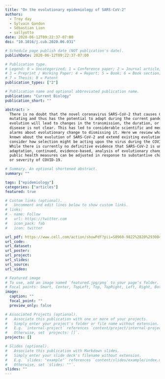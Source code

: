 ```yaml
---
title: "On the evolutionary epidemiology of SARS-CoV-2"
authors: 
  - Troy day
  - Sylvain Gandon
  - Sébastian Lion
  - sallyotto
date: 2020-06-12T09:22:37-07:00
doi: "10.1016/j.cub.2020.06.031"

# Schedule page publish date (NOT publication's date).
publishDate: 2020-06-12T09:22:37-07:00

# Publication type.
# Legend: 0 = Uncategorized; 1 = Conference paper; 2 = Journal article;
# 3 = Preprint / Working Paper; 4 = Report; 5 = Book; 6 = Book section;
# 7 = Thesis; 8 = Patent
publication_types: ["2"]

# Publication name and optional abbreviated publication name.
publication: "Current Biology"
publication_short: ""

abstract: >
  There is no doubt that the novel coronavirus SARS-CoV-2 that causes COVID-19 is
  mutating and thus has the potential to adapt during the current pandemic. Whether this
  evolution will lead to changes in the transmission, the duration, or the severity of the
  disease is not clear. This has led to considerable scientific and media debate, from raising
  alarms about evolutionary change to dismissing it. Here we review what little is currently
  known about the evolution of SARS-CoV-2 and extend existing evolutionary theory to
  consider how selection might be acting upon the virus during the COVID-19 pandemic.
  While there is currently no definitive evidence that SARS-CoV-2 is undergoing further
  adaptation, continued, evidence-based, analysis of evolutionary change is important so that
  public health measures can be adjusted in response to substantive changes in the infectivity
  or severity of COVID-19. 

# Summary. An optional shortened abstract.
summary: ""

tags: ["epidemiology"]
categories: ["articles"]
featured: true

# Custom links (optional).
#   Uncomment and edit lines below to show custom links.
# links:
# - name: Follow
#   url: https://twitter.com
#   icon_pack: fab
#   icon: twitter

url_pdf: https://www.cell.com/action/showPdf?pii=S0960-9822%2820%2930847-2
url_code:
url_dataset:
url_poster:
url_project:
url_slides:
url_source:
url_video:

# Featured image
# To use, add an image named `featured.jpg/png` to your page's folder. 
# Focal points: Smart, Center, TopLeft, Top, TopRight, Left, Right, BottomLeft, Bottom, BottomRight.
image:
  caption: ""
  focal_point: ""
  preview_only: false

# Associated Projects (optional).
#   Associate this publication with one or more of your projects.
#   Simply enter your project's folder or file name without extension.
#   E.g. `internal-project` references `content/project/internal-project/index.md`.
#   Otherwise, set `projects: []`.
projects: []

# Slides (optional).
#   Associate this publication with Markdown slides.
#   Simply enter your slide deck's filename without extension.
#   E.g. `slides: "example"` references `content/slides/example/index.md`.
#   Otherwise, set `slides: ""`.
slides: ""
---
```

